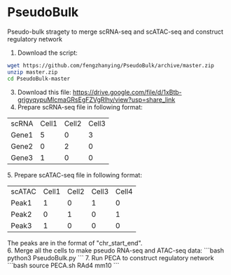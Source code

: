 # PseudoBulk
Pseudo-bulk stragety to merge scRNA-seq and scATAC-seq and construct regulatory network

1. Download the script:
```bash
wget https://github.com/fengzhanying/PseudoBulk/archive/master.zip
unzip master.zip
cd PseudoBulk-master
```
3. Download this file: https://drive.google.com/file/d/1xBtb-grjgyqypuMlcmaGRsEgFZVgRlhy/view?usp=share_link
4. Prepare scRNA-seq file in following format:
<table>
  <tr>
    <td>scRNA</td>
    <td>Cell1</td>
    <td>Cell2</td>
    <td>Cell3</td>
  </tr>
  <tr>
    <td>Gene1</td>
    <td>5</td>
    <td>0</td>
    <td>3</td>
  </tr>
  <tr>
    <td>Gene2</td>
    <td>0</td>
    <td>2</td>
    <td>0</td>
  </tr>
  <tr>
    <td>Gene3</td>
    <td>1</td>
    <td>0</td>
    <td>0</td>
  </tr>
</table>
5. Prepare scATAC-seq file in following format:
<table>
  <tr>
    <td>scATAC</td>
    <td>Cell1</td>
    <td>Cell2</td>
    <td>Cell3</td>
    <td>Cell4</td>
  </tr>
  <tr>
    <td>Peak1</td>
    <td>1</td>
    <td>0</td>
    <td>1</td>
    <td>0</td>
  </tr>
  <tr>
    <td>Peak2</td>
    <td>0</td>
    <td>1</td>
    <td>0</td>
    <td>1</td>
  </tr>
  <tr>
    <td>Peak3</td>
    <td>1</td>
    <td>0</td>
    <td>0</td>
    <td>0</td>
  </tr>
</table>
The peaks are in the format of "chr_start_end". <br>
6. Merge all the cells to make pseudo RNA-seq and ATAC-seq data:
```bash
python3 PseudoBulk.py
```
7. Run PECA to construct regulatory network
```bash
source PECA.sh RAd4 mm10
```
